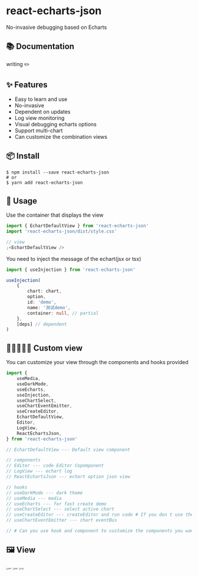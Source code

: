 # react-echarts-json

No-invasive debugging based on Echarts

## 📚 Documentation

writing ✏️

## ✨ Features

- Easy to learn and use
- No-invasive
- Dependent on updates
- Log view monitoring
- Visual debugging echarts options
- Support multi-chart
- Can customize the combination views

## 📦 Install

```
$ npm install --save react-echarts-json
# or
$ yarn add react-echarts-json
```

## 🔨 Usage

Use the container that displays the view

```typescript
import { EchartDefaultView } from 'react-echarts-json'
import 'react-echarts-json/dist/style.css'

// view
;<EchartDefaultView />
```

You need to inject the message of the echart(jsx or tsx)

```typescript
import { useInjection } from 'react-echarts-json'

useInjection(
	{
		chart: chart,
		option,
		id: 'demo',
		name: '测试demo',
		container: null, // partial
	},
	[deps] // dependent
)
```

## 👨‍💻👩🏻‍💻 Custom view

You can customize your view through the components and hooks provided

```typescript
import {
	useMedia,
	useDarkMode,
	useEcharts,
	useInjection,
	useChartSelect,
	useChartEventEmitter,
	useCreateEditor,
	EchartDefaultView,
	Editor,
	LogView,
	ReactEchartsJson,
} from 'react-echarts-json'

// EchartDefaultView --- Default view component

// components
// Editor --- code Editor Copomponent
// LogView --- echart log
// ReactEchartsJson --- echart option json view

// hooks
// useDarkMode --- dark theme
// useMedia --- media
// useEcharts --- for fast create demo
// useChartSelect --- select active chart
// useCreateEditor --- createEditor and run code # If you don t use the Editor component then you need to use this hook
// useChartEventEmitter --- chart eventBus

// # Can you use hook and component to customize the components you want.The EchartDefaultView component is made up of them.
```

## 🖼 View

<img src="https://github.com/NelsonYong/react-echarts-json/blob/master/src/image/log.png?raw=true" alt="darl" style="zoom: 33%;" />

<img src="https://github.com/NelsonYong/react-echarts-json/blob/master/src/image/code.png?raw=true" alt="darl" style="zoom: 33%;" />

<img src="https://github.com/NelsonYong/react-echarts-json/blob/master/src/image/opt.png?raw=true" alt="log" style="zoom:33%;" />
